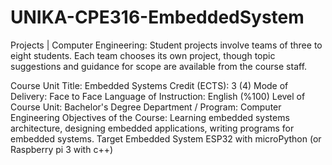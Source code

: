 # UNIKA-CPE316-EmbeddedSystem
Projects | Computer Engineering: Student projects involve teams of three to eight students. Each team chooses its own project, though topic suggestions and guidance for scope are available from the course staff.

Course Unit Title:
  Embedded Systems
Credit (ECTS):
  3 (4)
Mode of Delivery:
  Face to Face
Language of Instruction:
  English (%100)
Level of Course Unit:
  Bachelor's Degree
Department / Program:
  Computer Engineering
Objectives of the Course:
  Learning embedded systems architecture, designing embedded applications, writing programs for embedded systems.
Target Embedded System
  ESP32 with microPython (or Raspberry pi 3 with c++)
